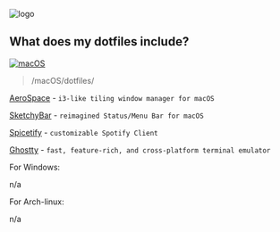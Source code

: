 ![logo](https://i.postimg.cc/vT66CFcW/Screenshot-2025-05-26-at-7-47-42-PM.png)

## What does my dotfiles include?

[![macOS](https://skillicons.dev/icons?i=apple)](https://skillicons.dev)

> /macOS/dotfiles/

[AeroSpace](https://nikitabobko.github.io/AeroSpace/guide) - `i3-like tiling window manager for macOS`

[SketchyBar](https://github.com/FelixKratz/SketchyBar) - `reimagined Status/Menu Bar for macOS`

[Spicetify](https://spicetify.app/) - `customizable Spotify Client`

[Ghostty](https://ghostty.org/) - `fast, feature-rich, and cross-platform terminal emulator`

For Windows:

n/a

For Arch-linux:

n/a
